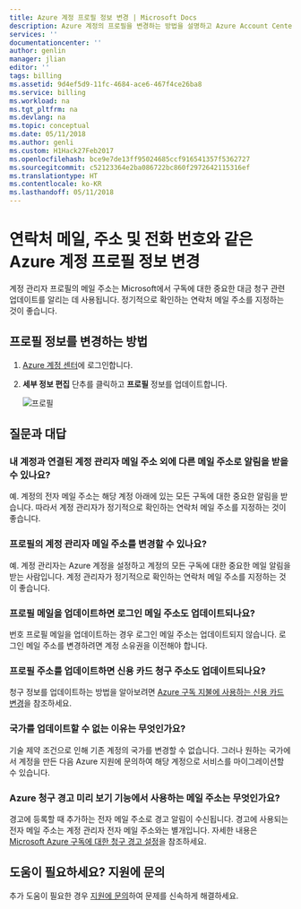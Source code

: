 ```yaml
---
title: Azure 계정 프로필 정보 변경 | Microsoft Docs
description: Azure 계정의 프로필을 변경하는 방법을 설명하고 Azure Account Center에서 국가 변경할 수 없는 이유와 같은 일반적인 질문에 대답합니다.
services: ''
documentationcenter: ''
author: genlin
manager: jlian
editor: ''
tags: billing
ms.assetid: 9d4ef5d9-11fc-4684-ace6-467f4ce26ba8
ms.service: billing
ms.workload: na
ms.tgt_pltfrm: na
ms.devlang: na
ms.topic: conceptual
ms.date: 05/11/2018
ms.author: genli
ms.custom: H1Hack27Feb2017
ms.openlocfilehash: bce9e7de13ff95024685ccf916541357f5362727
ms.sourcegitcommit: c52123364e2ba086722bc860f2972642115316ef
ms.translationtype: HT
ms.contentlocale: ko-KR
ms.lasthandoff: 05/11/2018
---
```

# <a name="change-your-azure-account-profile-information-such-as-contact-email-address-and-phone-number"></a>연락처 메일, 주소 및 전화 번호와 같은 Azure 계정 프로필 정보 변경

계정 관리자 프로필의 메일 주소는 Microsoft에서 구독에 대한 중요한 대금 청구 관련 업데이트를 알리는 데 사용됩니다. 정기적으로 확인하는 연락처 메일 주소를 지정하는 것이 좋습니다.

## <a name="how-to-change-your-profile-information"></a>프로필 정보를 변경하는 방법

1. [Azure 계정 센터](https://account.azure.com/Profile)에 로그인합니다.
1. **세부 정보 편집** 단추를 클릭하고 **프로필** 정보를 업데이트합니다.

   ![프로필](./media/billing-how-to-change-azure-account-profile/profile.png)

## <a name="frequently-asked-questions"></a>질문과 대답

### <a name="can-notifications-be-sent-to-a-different-email-address-other-than-the-account-administrator-email-address-associated-with-my-account"></a>내 계정과 연결된 계정 관리자 메일 주소 외에 다른 메일 주소로 알림을 받을 수 있나요?

예. 계정의 전자 메일 주소는 해당 계정 아래에 있는 모든 구독에 대한 중요한 알림을 받습니다. 따라서 계정 관리자가 정기적으로 확인하는 연락처 메일 주소를 지정하는 것이 좋습니다.

### <a name="can-i-change-the-account-administrator-email-address-in-my-profile"></a>프로필의 계정 관리자 메일 주소를 변경할 수 있나요?

예. 계정 관리자는 Azure 계정을 설정하고 계정의 모든 구독에 대한 중요한 메일 알림을 받는 사람입니다. 계정 관리자가 정기적으로 확인하는 연락처 메일 주소를 지정하는 것이 좋습니다.

### <a name="does-updating-my-profile-email-also-update-my-login-email-address"></a>프로필 메일을 업데이트하면 로그인 메일 주소도 업데이트되나요?

번호 프로필 메일을 업데이트하는 경우 로그인 메일 주소는 업데이트되지 않습니다. 로그인 메일 주소를 변경하려면 계정 소유권을 이전해야 합니다.

### <a name="does-updating-my-profile-address-also-update-my-credit-card-billing-address"></a>프로필 주소를 업데이트하면 신용 카드 청구 주소도 업데이트되나요?

청구 정보를 업데이트하는 방법을 알아보려면 [Azure 구독 지불에 사용하는 신용 카드 변경](billing-how-to-change-credit-card.md)을 참조하세요.

### <a name="why-cant-i-update-the-country"></a>국가를 업데이트할 수 없는 이유는 무엇인가요?

기술 제약 조건으로 인해 기존 계정의 국가를 변경할 수 없습니다. 그러나 원하는 국가에서 계정을 만든 다음 Azure 지원에 문의하여 해당 계정으로 서비스를 마이그레이션할 수 있습니다.

### <a name="what-email-address-does-the-azure-billing-alerts-preview-feature-use"></a>Azure 청구 경고 미리 보기 기능에서 사용하는 메일 주소는 무엇인가요?

경고에 등록할 때 추가하는 전자 메일 주소로 경고 알림이 수신됩니다. 경고에 사용되는 전자 메일 주소는 계정 관리자 전자 메일 주소와는 별개입니다. 자세한 내용은 [Microsoft Azure 구독에 대한 청구 경고 설정](billing-set-up-alerts.md)을 참조하세요.

## <a name="need-help-contact-support"></a>도움이 필요하세요? 지원에 문의

추가 도움이 필요한 경우 [지원에 문의](https://portal.azure.com/?#blade/Microsoft_Azure_Support/HelpAndSupportBlade)하여 문제를 신속하게 해결하세요. 

